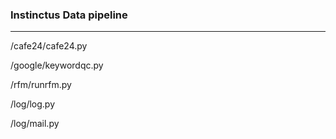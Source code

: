 ### Instinctus Data pipeline

***

/cafe24/cafe24.py

/google/keywordqc.py

/rfm/runrfm.py



/log/log.py

/log/mail.py
